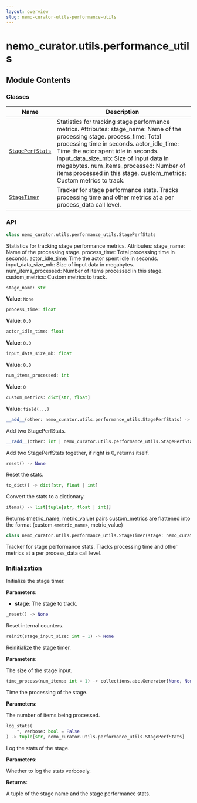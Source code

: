 ```yaml
---
layout: overview
slug: nemo-curator-utils-performance-utils
---
```


# nemo_curator.utils.performance_utils



## Module Contents

### Classes

| Name | Description |
|------|-------------|
| [`StagePerfStats`](#nemo_curatorutilsperformance_utilsstageperfstats) | Statistics for tracking stage performance metrics. Attributes: stage_name: Name of the processing stage. process_time: Total processing time in seconds. actor_idle_time: Time the actor spent idle in seconds. input_data_size_mb: Size of input data in megabytes. num_items_processed: Number of items processed in this stage. custom_metrics: Custom metrics to track. |
| [`StageTimer`](#nemo_curatorutilsperformance_utilsstagetimer) | Tracker for stage performance stats. Tracks processing time and other metrics at a per process_data call level. |

### API

```python
class nemo_curator.utils.performance_utils.StagePerfStats
```

Statistics for tracking stage performance metrics.
Attributes:
    stage_name: Name of the processing stage.
    process_time: Total processing time in seconds.
    actor_idle_time: Time the actor spent idle in seconds.
    input_data_size_mb: Size of input data in megabytes.
    num_items_processed: Number of items processed in this stage.
    custom_metrics: Custom metrics to track.

```python
stage_name: str
```

**Value**: `None`


```python
process_time: float
```

**Value**: `0.0`


```python
actor_idle_time: float
```

**Value**: `0.0`


```python
input_data_size_mb: float
```

**Value**: `0.0`


```python
num_items_processed: int
```

**Value**: `0`


```python
custom_metrics: dict[str, float]
```

**Value**: `field(...)`


```python
__add__(other: nemo_curator.utils.performance_utils.StagePerfStats) -> nemo_curator.utils.performance_utils.StagePerfStats
```

Add two StagePerfStats.


```python
__radd__(other: int | nemo_curator.utils.performance_utils.StagePerfStats) -> nemo_curator.utils.performance_utils.StagePerfStats
```

Add two StagePerfStats together, if right is 0, returns itself.


```python
reset() -> None
```

Reset the stats.


```python
to_dict() -> dict[str, float | int]
```

Convert the stats to a dictionary.


```python
items() -> list[tuple[str, float | int]]
```

Returns (metric_name, metric_value) pairs
custom_metrics are flattened into the format (custom.`<metric_name>`, metric_value)


```python
class nemo_curator.utils.performance_utils.StageTimer(stage: nemo_curator.stages.base.ProcessingStage)
```

Tracker for stage performance stats.
Tracks processing time and other metrics at a per process_data call level.

### Initialization

Initialize the stage timer.

**Parameters:**

- **stage**: The stage to track.


```python
_reset() -> None
```

Reset internal counters.


```python
reinit(stage_input_size: int = 1) -> None
```

Reinitialize the stage timer.

**Parameters:**

<ParamField path="stage_input_size" type="int" default="1">
  The size of the stage input.
</ParamField>


```python
time_process(num_items: int = 1) -> collections.abc.Generator[None, None, None]
```

Time the processing of the stage.

**Parameters:**

<ParamField path="num_items" type="int" default="1">
  The number of items being processed.
</ParamField>


```python
log_stats(
    *, verbose: bool = False
) -> tuple[str, nemo_curator.utils.performance_utils.StagePerfStats]
```

Log the stats of the stage.

**Parameters:**

<ParamField path="verbose" type="bool" default="False">
  Whether to log the stats verbosely.
</ParamField>

**Returns:**

A tuple of the stage name and the stage performance stats.

